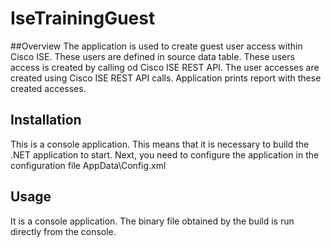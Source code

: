 # IseTrainingGuest

##Overview
The application is used to create guest user access within Cisco ISE. These users are defined in source data table. 
These users access is created by calling od Cisco ISE REST API. The user accesses are created using Cisco ISE REST API calls. 
Application prints report with these created accesses.

## Installation
This is a console application. This means that it is necessary to build the .NET application to start. Next, you need to configure the application in the configuration file AppData\Config.xml 

## Usage
It is a console application. The binary file obtained by the build is run directly from the console.


